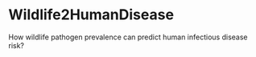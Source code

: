 # Wildlife2HumanDisease
How wildlife pathogen prevalence can predict human infectious disease risk?

